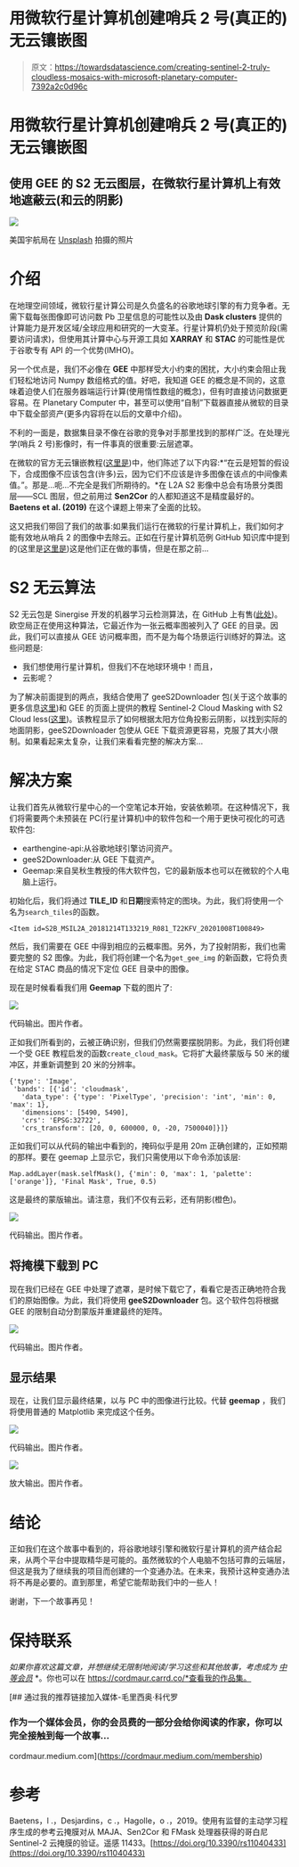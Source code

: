 # 用微软行星计算机创建哨兵 2 号(真正的)无云镶嵌图

> 原文：<https://towardsdatascience.com/creating-sentinel-2-truly-cloudless-mosaics-with-microsoft-planetary-computer-7392a2c0d96c>

# 用微软行星计算机创建哨兵 2 号(真正的)无云镶嵌图

## 使用 GEE 的 S2 无云图层，在微软行星计算机上有效地遮蔽云(和云的阴影)

![](img/69cf7c6740e99e9adb61b0ff0a84d790.png)

美国宇航局在 [Unsplash](https://unsplash.com?utm_source=medium&utm_medium=referral) 拍摄的照片

# 介绍

在地理空间领域，微软行星计算公司是久负盛名的谷歌地球引擎的有力竞争者。无需下载每张图像即可访问数 Pb 卫星信息的可能性以及由 **Dask clusters** 提供的计算能力是开发区域/全球应用和研究的一大变革。行星计算机仍处于预览阶段(需要访问请求)，但使用其计算中心与开源工具如 **XARRAY** 和 **STAC** 的可能性是优于谷歌专有 API 的一个优势(IMHO)。

另一个优点是，我们不必像在 **GEE** 中那样受大小约束的困扰，大小约束会阻止我们轻松地访问 Numpy 数组格式的值。好吧，我知道 GEE 的概念是不同的，这意味着迫使人们在服务器端运行计算(使用惰性数组的概念)，但有时直接访问数据更容易。在 Planetary Computer 中，甚至可以使用“自制”下载器直接从微软的目录中下载全部资产(更多内容将在以后的文章中介绍)。

不利的一面是，数据集目录不像在谷歌的竞争对手那里找到的那样广泛。在处理光学(哨兵 2 号)影像时，有一件事真的很重要:云层遮罩。

在微软的官方无云镶嵌教程([这里是](https://planetarycomputer.microsoft.com/docs/tutorials/cloudless-mosaic-sentinel2/))中，他们陈述了以下内容:*“在云是短暂的假设下，合成图像不应该包含(许多)云，因为它们不应该是许多图像在该点的中间像素值。”。那是…呃…不完全是我们所期待的。*在 L2A S2 影像中总会有场景分类图层——SCL 图层，但之前用过 **Sen2Cor** 的人都知道这不是精度最好的。 **Baetens et al. (2019)** 在这个课题上带来了全面的比较。

这又把我们带回了我们的故事:如果我们运行在微软的行星计算机上，我们如何才能有效地从哨兵 2 的图像中去除云。正如在行星计算机范例 GitHub 知识库中提到的(这里是[这里是](https://github.com/microsoft/PlanetaryComputerExamples/issues/68))这是他们正在做的事情，但是在那之前…

# S2 无云算法

S2 无云包是 Sinergise 开发的机器学习云检测算法，在 GitHub 上有售([此处](https://github.com/sentinel-hub/sentinelhub-py))。欧空局正在使用这种算法，它最近作为一张云概率图被列入了 GEE 的目录。因此，我们可以直接从 GEE 访问概率图，而不是为每个场景运行训练好的算法。这些问题是:

*   我们想使用行星计算机，但我们不在地球环境中！而且，
*   云影呢？

为了解决前面提到的两点，我结合使用了 geeS2Downloader 包(关于这个故事的更多信息[这里](https://medium.com/analytics-vidhya/how-to-download-assets-from-google-earth-engine-gee-and-overcome-the-size-limitations-45b7c9ebe389))和 GEE 的页面上提供的教程 Sentinel-2 Cloud Masking with S2 Cloud less([这里](https://developers.google.com/earth-engine/tutorials/community/sentinel-2-s2cloudless))。该教程显示了如何根据太阳方位角投影云阴影，以找到实际的地面阴影，geeS2Downloader 包使从 GEE 下载资源更容易，克服了其大小限制。如果看起来太复杂，让我们来看看完整的解决方案…

# 解决方案

让我们首先从微软行星中心的一个空笔记本开始，安装依赖项。在这种情况下，我们将需要两个未预装在 PC(行星计算机)中的软件包和一个用于更快可视化的可选软件包:

*   earthengine-api:从谷歌地球引擎访问资产。
*   geeS2Downloader:从 GEE 下载资产。
*   Geemap:来自吴秋生教授的伟大软件包，它的最新版本也可以在微软的个人电脑上运行。

初始化后，我们将通过 **TILE_ID** 和**日期**搜索特定的图块。为此，我们将使用一个名为`search_tiles`的函数。

```
<Item id=S2B_MSIL2A_20181214T133219_R081_T22KFV_20201008T100849>
```

然后，我们需要在 GEE 中得到相应的云概率图。另外，为了投射阴影，我们也需要完整的 S2 图像。为此，我们将创建一个名为`get_gee_img` 的新函数，它将负责在给定 STAC 商品的情况下定位 GEE 目录中的图像。

现在是时候看看我们用 **Geemap** 下载的图片了:

![](img/036f861cfbdd483e8f1f4f96d9be0d11.png)

代码输出。图片作者。

正如我们所看到的，云被正确识别，但我们仍然需要摆脱阴影。为此，我们将创建一个受 GEE 教程启发的函数`create_cloud_mask`。它将扩大最终蒙版与 50 米的缓冲区，并重新调整到 20 米的分辨率。

```
{'type': 'Image',
 'bands': [{'id': 'cloudmask',
   'data_type': {'type': 'PixelType', 'precision': 'int', 'min': 0, 'max': 1},
   'dimensions': [5490, 5490],
   'crs': 'EPSG:32722',
   'crs_transform': [20, 0, 600000, 0, -20, 7500040]}]}
```

正如我们可以从代码的输出中看到的，掩码似乎是用 20m 正确创建的，正如预期的那样。要在 geemap 上显示它，我们只需使用以下命令添加该层:

```
Map.addLayer(mask.selfMask(), {'min': 0, 'max': 1, 'palette': ['orange']}, 'Final Mask', True, 0.5)
```

这是最终的蒙版输出。请注意，我们不仅有云彩，还有阴影(橙色)。

![](img/cade2dd3fd3b7e9c617b326c05c8b043.png)

代码输出。图片作者。

## 将掩模下载到 PC

现在我们已经在 GEE 中处理了遮罩，是时候下载它了，看看它是否正确地符合我们的原始图像。为此，我们将使用 **geeS2Downloader** 包。这个软件包将根据 GEE 的限制自动分割蒙版并重建最终的矩阵。

![](img/2089ec6e2b5219d0118471791d92e22f.png)

代码输出。图片作者。

## 显示结果

现在，让我们显示最终结果，以与 PC 中的图像进行比较。代替 **geemap** ，我们将使用普通的 Matplotlib 来完成这个任务。

![](img/ef04baed6e60fcda7875b3022619a082.png)

代码输出。图片作者。

![](img/b0ec8a551ba468c0d035d716e8645059.png)

放大输出。图片作者。

# 结论

正如我们在这个故事中看到的，将谷歌地球引擎和微软行星计算机的资产结合起来，从两个平台中提取精华是可能的。虽然微软的个人电脑不包括可靠的云端层，但这是我为了继续我的项目而创建的一个变通办法。在未来，我预计这种变通办法将不再是必要的。直到那里，希望它能帮助我们中的一些人！

谢谢，下一个故事再见！

# 保持联系

*如果你喜欢这篇文章，并想继续无限制地阅读/学习这些和其他故事，考虑成为* [*中等会员*](https://cordmaur.medium.com/membership) *。你也可以在 https://cordmaur.carrd.co/*查看我的作品集。

[](https://cordmaur.medium.com/membership) [## 通过我的推荐链接加入媒体-毛里西奥·科代罗

### 作为一个媒体会员，你的会员费的一部分会给你阅读的作家，你可以完全接触到每一个故事…

cordmaur.medium.com](https://cordmaur.medium.com/membership) 

# **参考**

Baetens，l .，Desjardins，c .，Hagolle，o .，2019。使用有监督的主动学习程序生成的参考云掩膜对从 MAJA、Sen2Cor 和 FMask 处理器获得的哥白尼 Sentinel-2 云掩膜的验证。遥感 11433。[https://doi.org/10.3390/rs11040433](https://doi.org/10.3390/rs11040433)